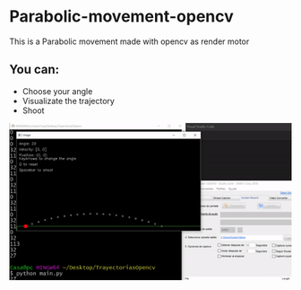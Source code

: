 # Parabolic-movement-opencv
This is a Parabolic movement made with opencv as render motor
## You can: 
* Choose your angle
* Visualizate the trajectory
* Shoot

![Image](gif.gif)
